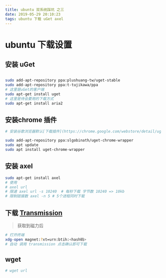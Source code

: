 ```yaml
---
title: ubuntu 双系统踩坑 之三
date: 2019-05-29 20:10:23
tags: ubuntu 下载 uGet axel
---
```


# ubuntu 下载设置

## 安装 uGet
``` bash

sudo add-apt-repository ppa:plushuang-tw/uget-stable
sudo add-apt-repository ppa:t-tujikawa/ppa
# 这里是uGet的客户端
sudo apt-get install uget 
# 这里是待会要用的下载方式
sudo apt-get install aria2

```

## 安装chrome 插件

``` bash
# 安装谷歌浏览器默认[下载插件](https://chrome.google.com/webstore/detail/uget-integration/efjgjleilhflffpbnkaofpmdnajdpepi?hl=zh-CN )

sudo add-apt-repository ppa:slgobinath/uget-chrome-wrapper
sudo apt update
sudo apt install uget-chrome-wrapper

```

## 安装 axel 

``` bash
sudo apt-get install axel
# 使用
# axel url
# 限速 axel url -s 10240  # 每秒下载 字节数 10240 => 10kb
# 限制链接数 axel -n 5 # 5个进程同时下载
```


## 下载 [Transmission](https://transmissionbt.com/)

> 获取到磁力后
``` bash
# 打开终端
xdg-open magnet:?xt=urn:btih:<hash码>
# 自动 调用 transmission 点击确认即可下载
```

## wget

``` bash
# wget url
```